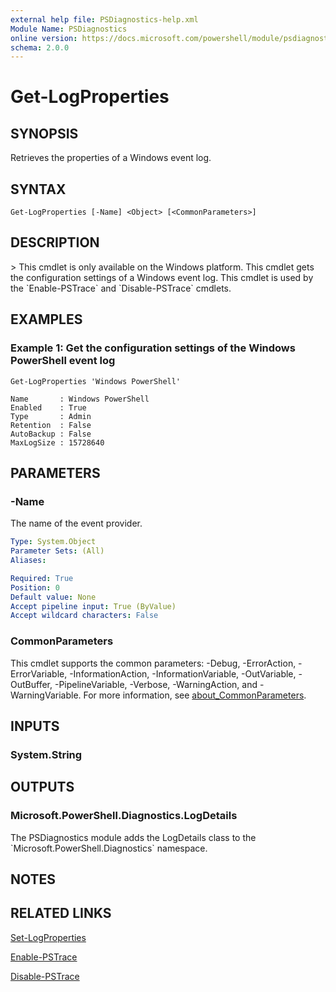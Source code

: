 ```yaml
---
external help file: PSDiagnostics-help.xml
Module Name: PSDiagnostics
online version: https://docs.microsoft.com/powershell/module/psdiagnostics/get-logproperties?view=powershell-7.1&WT.mc_id=ps-gethelp
schema: 2.0.0
---
```


# Get-LogProperties

## SYNOPSIS
Retrieves the properties of a Windows event log.

## SYNTAX

```
Get-LogProperties [-Name] <Object> [<CommonParameters>]
```

## DESCRIPTION
\> This cmdlet is only available on the Windows platform.
This cmdlet gets the configuration settings of a Windows event log.
This cmdlet is used by the \`Enable-PSTrace\` and \`Disable-PSTrace\` cmdlets.

## EXAMPLES

### Example 1: Get the configuration settings of the Windows PowerShell event log
```
Get-LogProperties 'Windows PowerShell'

Name       : Windows PowerShell
Enabled    : True
Type       : Admin
Retention  : False
AutoBackup : False
MaxLogSize : 15728640
```

## PARAMETERS

### -Name
The name of the event provider.

```yaml
Type: System.Object
Parameter Sets: (All)
Aliases:

Required: True
Position: 0
Default value: None
Accept pipeline input: True (ByValue)
Accept wildcard characters: False
```

### CommonParameters
This cmdlet supports the common parameters: -Debug, -ErrorAction, -ErrorVariable, -InformationAction, -InformationVariable, -OutVariable, -OutBuffer, -PipelineVariable, -Verbose, -WarningAction, and -WarningVariable. For more information, see [about_CommonParameters](http://go.microsoft.com/fwlink/?LinkID=113216).

## INPUTS

### System.String
## OUTPUTS

### Microsoft.PowerShell.Diagnostics.LogDetails
The PSDiagnostics module adds the LogDetails class to the \`Microsoft.PowerShell.Diagnostics\` namespace.

## NOTES

## RELATED LINKS

[Set-LogProperties]()

[Enable-PSTrace]()

[Disable-PSTrace]()


